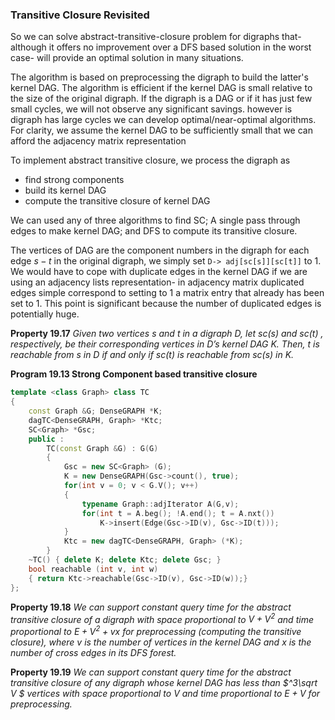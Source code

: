 ### Transitive Closure Revisited

So we can solve abstract-transitive-closure problem for digraphs that- although it offers no improvement over a DFS based solution in the worst case- will provide an optimal solution in many situations.

The algorithm is based on preprocessing the digraph to build the latter's kernel DAG. The algorithm is efficient if the kernel DAG is small relative to the size of the original digraph. If the digraph is a DAG or if it has just few small cycles, we will not observe any significant savings. however is digraph has large cycles we can develop optimal/near-optimal algorithms. For clarity, we assume the kernel DAG to be sufficiently small that we can afford the adjacency matrix representation

To implement abstract transitive closure, we process the digraph as

- find strong components
- build its kernel DAG
- compute the transitive closure of kernel DAG

We can used any of three algorithms to find SC; A single pass through edges to make kernel DAG; and DFS to compute its transitive closure.

The vertices of DAG are the component numbers in the digraph for each edge $s-t$ in the original digraph, we simply set `D-> adj[sc[s]][sc[t]]` to 1. We would have to cope with duplicate edges in the kernel DAG if we are using an adjacency lists representation- in adjacency matrix duplicated edges simple correspond to setting to 1 a matrix entry that already has been set to 1. This point is significant because the number of duplicated edges is potentially huge.

**Property 19.17** *Given two vertices s and t in a digraph D, let $sc ( s )$ and $sc( t )$ , respectively, be their corresponding vertices in D’s kernel DAG K. Then, t is reachable from s in D if and only if $sc ( t )$ is reachable from $sc ( s
)$ in K.*

**Program 19.13 Strong Component based transitive closure**

````c++
template <class Graph> class TC
{
    const Graph &G; DenseGRAPH *K;
    dagTC<DenseGRAPH, Graph> *Ktc;
    SC<Graph> *Gsc;
    public : 
    	TC(const Graph &G) : G(G)
        {
            Gsc = new SC<Graph> (G);
            K = new DenseGRAPH(Gsc->count(), true);
            for(int v = 0; v < G.V(); v++)
            {
                typename Graph::adjIterator A(G,v);
                for(int t = A.beg(); !A.end(); t = A.nxt())
                    K->insert(Edge(Gsc->ID(v), Gsc->ID(t)));
            }
            Ktc = new dagTC<DenseGRAPH, Graph> (*K);
        }
    ~TC() { delete K; delete Ktc; delete Gsc; }
    bool reachable (int v, int w)
    { return Ktc->reachable(Gsc->ID(v), Gsc->ID(w));}
};
````



**Property 19.18**  *We can support constant query time for the abstract transitive closure of a digraph with space proportional to $V + V^2$ and time proportional to $E + V^2 + vx$ for preprocessing (computing the transitive closure), where $v$ is the number of vertices in the kernel DAG and $x$ is the number of cross edges in its DFS forest.*

**Property 19.19** *We can support constant query time for the abstract transitive closure of any digraph whose kernel DAG has less than $^3\sqrt V $ vertices with space proportional to $V$ and time proportional to $E + V$ for preprocessing.*